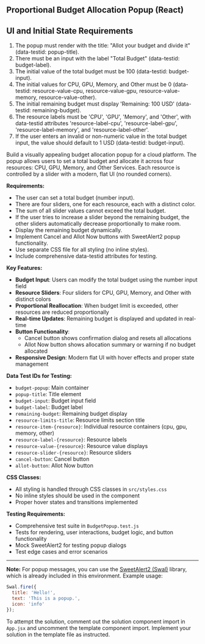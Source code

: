 ## Proportional Budget Allocation Popup (React)

## UI and Initial State Requirements
1. The popup must render with the title: "Allot your budget and divide it" (data-testid: popup-title).
2. There must be an input with the label "Total Budget" (data-testid: budget-label).
3. The initial value of the total budget must be 100 (data-testid: budget-input).
4. The initial values for CPU, GPU, Memory, and Other must be 0 (data-testid: resource-value-cpu, resource-value-gpu, resource-value-memory, resource-value-other).
5. The initial remaining budget must display 'Remaining: 100 USD' (data-testid: remaining-budget).
6. The resource labels must be 'CPU', 'GPU', 'Memory', and 'Other', with data-testid attributes 'resource-label-cpu', 'resource-label-gpu', 'resource-label-memory', and 'resource-label-other'.
7. If the user enters an invalid or non-numeric value in the total budget input, the value should default to 1 USD (data-testid: budget-input).

Build a visually appealing budget allocation popup for a cloud platform. The popup allows users to set a total budget and allocate it across four resources: CPU, GPU, Memory, and Other Services. Each resource is controlled by a slider with a modern, flat UI (no rounded corners).

**Requirements:**
- The user can set a total budget (number input).
- There are four sliders, one for each resource, each with a distinct color.
- The sum of all slider values cannot exceed the total budget.
- If the user tries to increase a slider beyond the remaining budget, the other sliders automatically decrease proportionally to make room.
- Display the remaining budget dynamically.
- Implement Cancel and Allot Now buttons with SweetAlert2 popup functionality.
- Use separate CSS file for all styling (no inline styles).
- Include comprehensive data-testid attributes for testing.

**Key Features:**
- **Budget Input**: Users can modify the total budget using the number input field
- **Resource Sliders**: Four sliders for CPU, GPU, Memory, and Other with distinct colors
- **Proportional Reallocation**: When budget limit is exceeded, other resources are reduced proportionally
- **Real-time Updates**: Remaining budget is displayed and updated in real-time
- **Button Functionality**: 
  - Cancel button shows confirmation dialog and resets all allocations
  - Allot Now button shows allocation summary or warning if no budget allocated
- **Responsive Design**: Modern flat UI with hover effects and proper state management

**Data Test IDs for Testing:**
- `budget-popup`: Main container
- `popup-title`: Title element
- `budget-input`: Budget input field
- `budget-label`: Budget label
- `remaining-budget`: Remaining budget display
- `resource-limits-title`: Resource limits section title
- `resource-item-{resource}`: Individual resource containers (cpu, gpu, memory, other)
- `resource-label-{resource}`: Resource labels
- `resource-value-{resource}`: Resource value displays
- `resource-slider-{resource}`: Resource sliders
- `cancel-button`: Cancel button
- `allot-button`: Allot Now button

**CSS Classes:**
- All styling is handled through CSS classes in `src/styles.css`
- No inline styles should be used in the component
- Proper hover states and transitions implemented

**Testing Requirements:**
- Comprehensive test suite in `BudgetPopup.test.js`
- Tests for rendering, user interactions, budget logic, and button functionality
- Mock SweetAlert2 for testing popup dialogs
- Test edge cases and error scenarios

---

**Note:**
For popup messages, you can use the [SweetAlert2 (Swal)](https://sweetalert2.github.io/) library, which is already included in this environment.
Example usage:
```js
Swal.fire({
  title: 'Hello!',
  text: 'This is a popup.',
  icon: 'info'
});
```
To attempt the solution, comment out the solution component import in `App.jsx` and uncomment the template component import. Implement your solution in the template file as instructed.